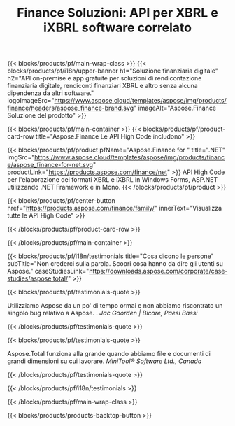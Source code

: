 ﻿---
title: "Finance Soluzioni: API per XBRL e iXBRL software correlato "
weight: 30
url: /it/
description: API High Code e app gratuite per elaborare formati di reportistica aziendale estensibile XBRL e iXBRL per creare rendiconti finanziari consolidati e altro ancora
---
{{< blocks/products/pf/main-wrap-class >}}
{{< blocks/products/pf/i18n/upper-banner h1="Soluzione finanziaria digitale" h2="API on-premise e app gratuite per soluzioni di rendicontazione finanziaria digitale, rendiconti finanziari XBRL e altro senza alcuna dipendenza da altri software." logoImageSrc="https://www.aspose.cloud/templates/aspose/img/products/finance/headers/aspose_finance-brand.svg" imageAlt="Aspose.Finance Soluzione del prodotto" >}}

{{< blocks/products/pf/main-container >}}
{{< blocks/products/pf/product-card-row title="Aspose.Finance Le API High Code includono" >}}

{{< blocks/products/pf/product pfName="Aspose.Finance for " title=".NET" imgSrc="https://www.aspose.cloud/templates/aspose/img/products/finance/aspose_finance-for-net.svg" productLink="https://products.aspose.com/finance/net" >}}
API High Code per l'elaborazione dei formati XBRL e iXBRL in Windows Forms, ASP.NET utilizzando .NET Framework e in Mono.
{{< /blocks/products/pf/product >}}

{{< blocks/products/pf/center-button href="https://products.aspose.com/finance/family/" innerText="Visualizza tutte le API High Code" >}}

{{< /blocks/products/pf/product-card-row >}}

{{< /blocks/products/pf/main-container >}}

{{< blocks/products/pf/i18n/testimonials title="Cosa dicono le persone" subTitle="Non crederci sulla parola. Scopri cosa hanno da dire gli utenti su Aspose." caseStudiesLink="https://downloads.aspose.com/corporate/case-studies/aspose.total/" >}}

{{< blocks/products/pf/testimonials-quote >}}
<p class="first">
 Utilizziamo Aspose da un po' di tempo ormai e non abbiamo riscontrato un singolo bug relativo a Aspose. .
 <em>
  Jac Goorden | Bicore, Paesi Bassi
 </em>
</p>

{{< /blocks/products/pf/testimonials-quote >}}

{{< blocks/products/pf/testimonials-quote >}}
<p class="second">
 Aspose.Total funziona alla grande quando abbiamo file e documenti di grandi dimensioni su cui lavorare.
 <em>
  MiniTool® Software Ltd., Canada
 </em>
</p>

{{< /blocks/products/pf/testimonials-quote >}}

{{< /blocks/products/pf/i18n/testimonials >}}

{{< /blocks/products/pf/main-wrap-class >}}

{{< blocks/products/products-backtop-button >}}